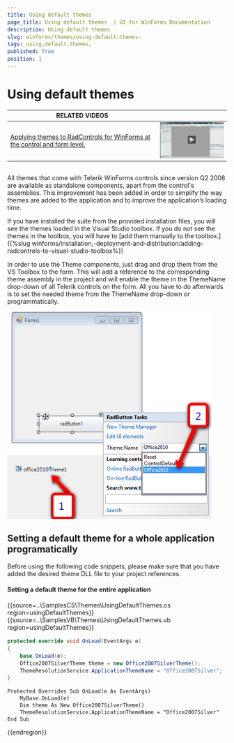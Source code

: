 ```yaml
---
title: Using default themes 
page_title: Using default themes  | UI for WinForms Documentation
description: Using default themes 
slug: winforms/themes/using-default-themes-
tags: using,default,themes,
published: True
position: 1
---
```


# Using default themes 

| RELATED VIDEOS |  |
| ------ | ------ |
|[Applying themes to RadControls for WinForms at the control and form level.](http://tv.telerik.com/watch/winforms/themes/radcontrols-winforms-theme)|![themes-using-default-themes 002](images/themes-using-default-themes002.png)|

## 

All themes that come with Telerik WinForms controls since version Q2 2008 are available as standalone components, apart from the control's assemblies. This improvement has been added in order to simplify the way themes are added to the application and to improve the application’s loading time.

If you have installed the suite from the provided installation files, you will see the themes loaded in the Visual Studio toolbox. If you do not see the themes in the toolbox, you will have to [add them manually to the toolbox.]({%slug winforms/installation,-deployment-and-distribution/adding-radcontrols-to-visual-studio-toolbox%})

In order to use the Theme components, just drag and drop them from the VS Toolbox to the form. This will add a reference to the corresponding theme assembly in the project and will enable the theme in the ThemeName drop-down of all Telerik controls on the form. All you have to do afterwards is to set the needed theme from the ThemeName drop-down or programmatically.

![](images/ThemesUsingTheDefaultThemes.png)

## Setting a default theme for a whole application programatically

Before using the following code snippets, please make sure that you have added the desired theme DLL file to your project references.

#### Setting a default theme for the entire application

{{source=..\SamplesCS\Themes\UsingDefaultThemes.cs region=usingDefaultThemes}} 
{{source=..\SamplesVB\Themes\UsingDefaultThemes.vb region=usingDefaultThemes}} 

````C#
protected override void OnLoad(EventArgs e)
{
    base.OnLoad(e);
    Office2007SilverTheme theme = new Office2007SilverTheme();
    ThemeResolutionService.ApplicationThemeName = "Office2007Silver";
}

````
````VB.NET
Protected Overrides Sub OnLoad(e As EventArgs)
    MyBase.OnLoad(e)
    Dim theme As New Office2007SilverTheme()
    ThemeResolutionService.ApplicationThemeName = "Office2007Silver"
End Sub

````

{{endregion}}
